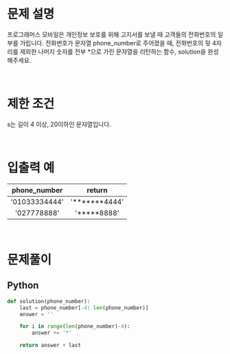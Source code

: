 # 문제 설명

프로그래머스 모바일은 개인정보 보호를 위해 고지서를 보낼 때 고객들의 전화번호의 일부를 가립니다.
전화번호가 문자열 phone_number로 주어졌을 때, 전화번호의 뒷 4자리를 제외한 나머지 숫자를 전부 \*으로 가린 문자열을 리턴하는 함수, solution을 완성해주세요.

<br />

# 제한 조건

s는 길이 4 이상, 20이하인 문자열입니다.

<br />

# 입출력 예

| phone_number  |      return      |
| :-----------: | :--------------: |
| '01033334444' | '**\*\*\***4444' |
|  '027778888'  |   '**\***8888'   |

<br />

# 문제풀이

## Python

```py
def solution(phone_number):
    last = phone_number[-4: len(phone_number)]
    answer = ''

    for i in range(len(phone_number)-4):
        answer += '*'

    return answer + last
```
